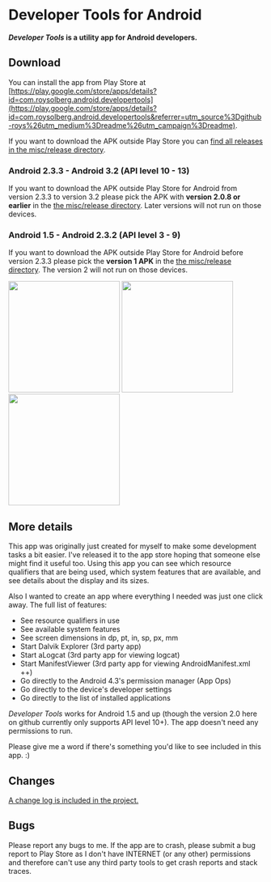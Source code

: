 # Developer Tools for Android
__*Developer Tools* is a utility app for Android developers.__

## Download
You can install the app from Play Store at [https://play.google.com/store/apps/details?id=com.roysolberg.android.developertools](https://play.google.com/store/apps/details?id=com.roysolberg.android.developertools&referrer=utm_source%3Dgithub-roys%26utm_medium%3Dreadme%26utm_campaign%3Dreadme).

If you want to download the APK outside Play Store you can [find all releases in the misc/release directory](misc/release).

### Android 2.3.3 - Android 3.2 (API level 10 - 13)
If you want to download the APK outside Play Store for Android from version 2.3.3 to version 3.2 please pick the APK with **version 2.0.8 or earlier** in the [the misc/release directory](misc/release). Later versions will not run on those devices.

### Android 1.5 - Android 2.3.2 (API level 3 - 9)
If you want to download the APK outside Play Store for Android before version 2.3.3 please pick the **version 1 APK** in the [the misc/release directory](misc/release). The version 2 will not run on those devices.

<img src="https://github.com/roys/java-android-developertools/raw/master/misc/screenshots/Screenshot_2016-04-21-23-19-28.png" width="220"/>
<img src="https://github.com/roys/java-android-developertools/raw/master/misc/screenshots/Screenshot_2016-04-21-23-20-07.png" width="220"/>
<img src="https://github.com/roys/java-android-developertools/raw/master/misc/screenshots/Screenshot_2016-04-21-23-20-29.png" width="220"/>

## More details
This app was originally just created for myself to make some development tasks a bit easier. I've released it to the app store hoping that someone else might find it useful too.
Using this app you can see which resource qualifiers that are being used, which system features that are available, and see details about the display and its sizes.

Also I wanted to create an app where everything I needed was just one click away. The full list of features:
- See resource qualifiers in use
- See available system features
- See screen dimensions in dp, pt, in, sp, px, mm
- Start Dalvik Explorer (3rd party app)
- Start aLogcat (3rd party app for viewing logcat)
- Start ManifestViewer (3rd party app for viewing AndroidManifest.xml ++)
- Go directly to the Android 4.3's permission manager (App Ops)
- Go directly to the device's developer settings
- Go directly to the list of installed applications

*Developer Tools* works for Android 1.5 and up (though the version 2.0 here on github currently only supports API level 10+). The app doesn't need any permissions to run.

Please give me a word if there's something you'd like to see included in this app. :)

## Changes
[A change log is included in the project.](app/src/main/assets/CHANGELOG.txt)

## Bugs
Please report any bugs to me. If the app are to crash, please submit a bug report to Play Store as I don't have INTERNET (or any other) permissions and therefore can't use any third party tools to get crash reports and stack traces.
